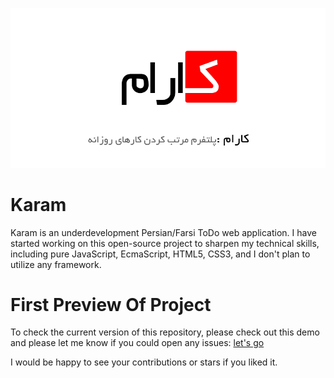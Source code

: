 ![info](https://github.com/shervindadashzade/karam/blob/master/front-end/docs/info.jpg)

# Karam 
Karam is an underdevelopment Persian/Farsi ToDo web application.
I have started working on this open-source project to sharpen my technical skills, including pure JavaScript, EcmaScript, HTML5, CSS3, and I don't plan to utilize any framework.

# First Preview Of Project

To check the current version of this repository, please check out this demo and please let me know if you could open any issues:
[let's go](https://shervindadashzade.github.io/karam/front-end)

I would be happy to see your contributions or stars if you liked it.
